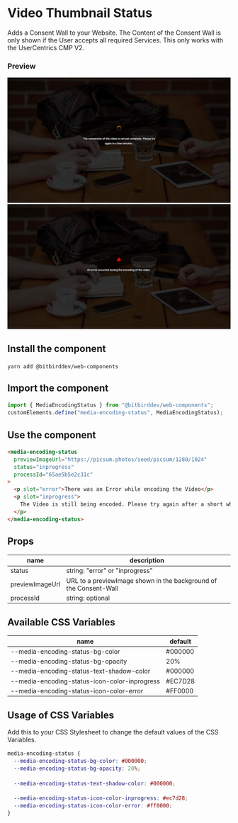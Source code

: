 # Video Thumbnail Status

Adds a Consent Wall to your Website. The Content of the Consent Wall is only shown if the User accepts all required Services. This only works with the UserCentrics CMP V2.

### Preview

![Preview](https://github.com/bitbirddev/web-components/blob/main/lib/components/media-encoding-status/inprogress.jpeg?raw=true)
![Preview](https://github.com/bitbirddev/web-components/blob/main/lib/components/media-encoding-status/error.jpeg?raw=true)

## Install the component

`yarn add @bitbirddev/web-components`

## Import the component

```js
import { MediaEncodingStatus } from "@bitbirddev/web-components";
customElements.define("media-encoding-status", MediaEncodingStatus);
```

## Use the component

```html
<media-encoding-status
  previewImageUrl="https://picsum.photos/seed/picsum/1280/1024"
  status="inprogress"
  processId="65ae5b5e2c31c"
>
  <p slot="error">There was an Error while encoding the Video</p>
  <p slot="inprogress">
    The Video is still being encoded. Please try again after a short while.
  </p>
</media-encoding-status>
```

## Props

| name            | description                                                       |
| --------------- | ----------------------------------------------------------------- |
| status          | string: "error" or "inprogress"                                   |
| previewImageUrl | URL to a previewImage shown in the background of the Consent-Wall |
| processId       | string: optional                                                  |

## Available CSS Variables

| name                                     | default |
| ---------------------------------------- | ------- |
| --media-encoding-status-bg-color              | #000000 |
| --media-encoding-status-bg-opacity            | 20%     |
| --media-encoding-status-text-shadow-color     | #000000 |
| --media-encoding-status-icon-color-inprogress | #EC7D28 |
| --media-encoding-status-icon-color-error      | #FF0000 |

## Usage of CSS Variables

Add this to your CSS Stylesheet to change the default values of the CSS Variables.

```css
media-encoding-status {
  --media-encoding-status-bg-color: #000000;
  --media-encoding-status-bg-opacity: 20%;

  --media-encoding-status-text-shadow-color: #000000;

  --media-encoding-status-icon-color-inprogress: #ec7d28;
  --media-encoding-status-icon-color-error: #ff0000;
}
```

